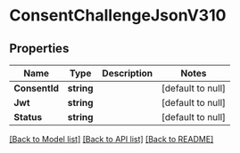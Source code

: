 # ConsentChallengeJsonV310

## Properties
Name | Type | Description | Notes
------------ | ------------- | ------------- | -------------
**ConsentId** | **string** |  | [default to null]
**Jwt** | **string** |  | [default to null]
**Status** | **string** |  | [default to null]

[[Back to Model list]](../README.md#documentation-for-models) [[Back to API list]](../README.md#documentation-for-api-endpoints) [[Back to README]](../README.md)


